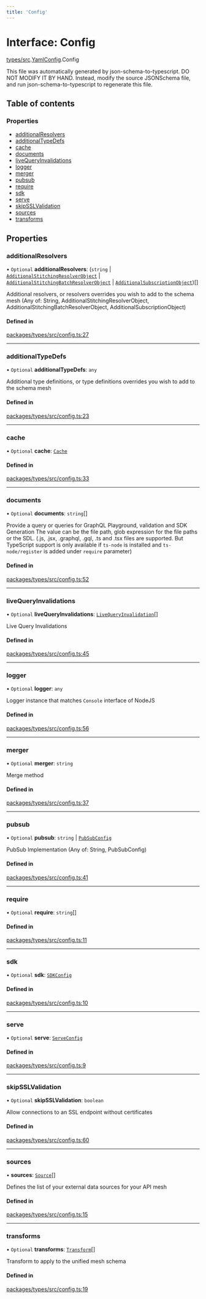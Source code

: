 ```yaml
---
title: 'Config'
---
```


# Interface: Config

[types/src](../modules/types_src).[YamlConfig](../modules/types_src.YamlConfig).Config

This file was automatically generated by json-schema-to-typescript.
DO NOT MODIFY IT BY HAND. Instead, modify the source JSONSchema file,
and run json-schema-to-typescript to regenerate this file.

## Table of contents

### Properties

- [additionalResolvers](types_src.YamlConfig.Config#additionalresolvers)
- [additionalTypeDefs](types_src.YamlConfig.Config#additionaltypedefs)
- [cache](types_src.YamlConfig.Config#cache)
- [documents](types_src.YamlConfig.Config#documents)
- [liveQueryInvalidations](types_src.YamlConfig.Config#livequeryinvalidations)
- [logger](types_src.YamlConfig.Config#logger)
- [merger](types_src.YamlConfig.Config#merger)
- [pubsub](types_src.YamlConfig.Config#pubsub)
- [require](types_src.YamlConfig.Config#require)
- [sdk](types_src.YamlConfig.Config#sdk)
- [serve](types_src.YamlConfig.Config#serve)
- [skipSSLValidation](types_src.YamlConfig.Config#skipsslvalidation)
- [sources](types_src.YamlConfig.Config#sources)
- [transforms](types_src.YamlConfig.Config#transforms)

## Properties

### additionalResolvers

• `Optional` **additionalResolvers**: (`string` \| [`AdditionalStitchingResolverObject`](types_src.YamlConfig.AdditionalStitchingResolverObject) \| [`AdditionalStitchingBatchResolverObject`](types_src.YamlConfig.AdditionalStitchingBatchResolverObject) \| [`AdditionalSubscriptionObject`](types_src.YamlConfig.AdditionalSubscriptionObject))[]

Additional resolvers, or resolvers overrides you wish to add to the schema mesh (Any of: String, AdditionalStitchingResolverObject, AdditionalStitchingBatchResolverObject, AdditionalSubscriptionObject)

#### Defined in

[packages/types/src/config.ts:27](https://github.com/Urigo/graphql-mesh/blob/master/packages/types/src/config.ts#L27)

___

### additionalTypeDefs

• `Optional` **additionalTypeDefs**: `any`

Additional type definitions, or type definitions overrides you wish to add to the schema mesh

#### Defined in

[packages/types/src/config.ts:23](https://github.com/Urigo/graphql-mesh/blob/master/packages/types/src/config.ts#L23)

___

### cache

• `Optional` **cache**: [`Cache`](types_src.YamlConfig.Cache)

#### Defined in

[packages/types/src/config.ts:33](https://github.com/Urigo/graphql-mesh/blob/master/packages/types/src/config.ts#L33)

___

### documents

• `Optional` **documents**: `string`[]

Provide a query or queries for GraphQL Playground, validation and SDK Generation
The value can be the file path, glob expression for the file paths or the SDL.
(.js, .jsx, .graphql, .gql, .ts and .tsx files are supported.
But TypeScript support is only available if `ts-node` is installed and `ts-node/register` is added under `require` parameter)

#### Defined in

[packages/types/src/config.ts:52](https://github.com/Urigo/graphql-mesh/blob/master/packages/types/src/config.ts#L52)

___

### liveQueryInvalidations

• `Optional` **liveQueryInvalidations**: [`LiveQueryInvalidation`](types_src.YamlConfig.LiveQueryInvalidation)[]

Live Query Invalidations

#### Defined in

[packages/types/src/config.ts:45](https://github.com/Urigo/graphql-mesh/blob/master/packages/types/src/config.ts#L45)

___

### logger

• `Optional` **logger**: `any`

Logger instance that matches `Console` interface of NodeJS

#### Defined in

[packages/types/src/config.ts:56](https://github.com/Urigo/graphql-mesh/blob/master/packages/types/src/config.ts#L56)

___

### merger

• `Optional` **merger**: `string`

Merge method

#### Defined in

[packages/types/src/config.ts:37](https://github.com/Urigo/graphql-mesh/blob/master/packages/types/src/config.ts#L37)

___

### pubsub

• `Optional` **pubsub**: `string` \| [`PubSubConfig`](types_src.YamlConfig.PubSubConfig)

PubSub Implementation (Any of: String, PubSubConfig)

#### Defined in

[packages/types/src/config.ts:41](https://github.com/Urigo/graphql-mesh/blob/master/packages/types/src/config.ts#L41)

___

### require

• `Optional` **require**: `string`[]

#### Defined in

[packages/types/src/config.ts:11](https://github.com/Urigo/graphql-mesh/blob/master/packages/types/src/config.ts#L11)

___

### sdk

• `Optional` **sdk**: [`SDKConfig`](types_src.YamlConfig.SDKConfig)

#### Defined in

[packages/types/src/config.ts:10](https://github.com/Urigo/graphql-mesh/blob/master/packages/types/src/config.ts#L10)

___

### serve

• `Optional` **serve**: [`ServeConfig`](types_src.YamlConfig.ServeConfig)

#### Defined in

[packages/types/src/config.ts:9](https://github.com/Urigo/graphql-mesh/blob/master/packages/types/src/config.ts#L9)

___

### skipSSLValidation

• `Optional` **skipSSLValidation**: `boolean`

Allow connections to an SSL endpoint without certificates

#### Defined in

[packages/types/src/config.ts:60](https://github.com/Urigo/graphql-mesh/blob/master/packages/types/src/config.ts#L60)

___

### sources

• **sources**: [`Source`](types_src.YamlConfig.Source)[]

Defines the list of your external data sources for your API mesh

#### Defined in

[packages/types/src/config.ts:15](https://github.com/Urigo/graphql-mesh/blob/master/packages/types/src/config.ts#L15)

___

### transforms

• `Optional` **transforms**: [`Transform`](types_src.YamlConfig.Transform)[]

Transform to apply to the unified mesh schema

#### Defined in

[packages/types/src/config.ts:19](https://github.com/Urigo/graphql-mesh/blob/master/packages/types/src/config.ts#L19)
